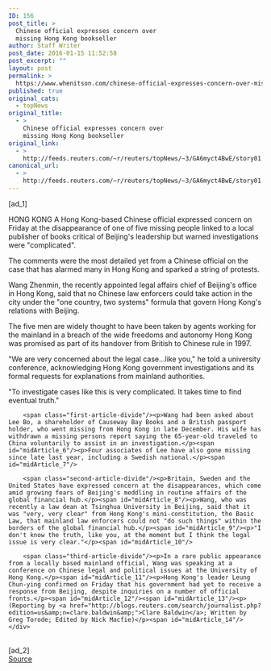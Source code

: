 ```yaml
---
ID: 156
post_title: >
  Chinese official expresses concern over
  missing Hong Kong bookseller
author: Staff Writer
post_date: 2016-01-15 11:52:58
post_excerpt: ""
layout: post
permalink: >
  https://www.whenitson.com/chinese-official-expresses-concern-over-missing-hong-kong-bookseller/
published: true
original_cats:
  - topNews
original_title:
  - >
    Chinese official expresses concern over
    missing Hong Kong bookseller
original_link:
  - >
    http://feeds.reuters.com/~r/reuters/topNews/~3/GA6myct4BwE/story01.htm
canonical_url:
  - >
    http://feeds.reuters.com/~r/reuters/topNews/~3/GA6myct4BwE/story01.htm
---
```

 [ad_1]
<br><div id="articleText">
<span id="midArticle_start"/>

<span class="focusParagraph" readability="4"><p><span class="articleLocation">HONG KONG</span> A Hong Kong-based Chinese official expressed concern on Friday at the disappearance of one of five missing people linked to a local publisher of books critical of Beijing's leadership but warned investigations were "complicated".</p></span><span id="midArticle_0"/><p>The comments were the most detailed yet from a Chinese official on the case that has alarmed many in Hong Kong and sparked a string of protests.</p><span id="midArticle_1"/><p>Wang Zhenmin, the recently appointed legal affairs chief of Beijing's office in Hong Kong, said that no Chinese law enforcers could take action in the city under the "one country, two systems" formula that govern Hong Kong's relations with Beijing.</p><span id="midArticle_2"/><p>The five men are widely thought to have been taken by agents working for the mainland in a breach of the wide freedoms and autonomy Hong Kong was promised as part of its handover from British to Chinese rule in 1997.</p><span id="midArticle_3"/><p>"We are very concerned about the legal case...like you," he told a university conference, acknowledging Hong Kong government investigations and its formal requests for explanations from mainland authorities.</p><span id="midArticle_4"/><p>"To investigate cases like this is very complicated. It takes time to find eventual truth."</p><span id="midArticle_5"/>
        
        <span class="first-article-divide"/><p>Wang had been asked about Lee Bo, a shareholder of Causeway Bay Books and a British passport holder, who went missing from Hong Kong in late December. His wife has withdrawn a missing persons report saying the 65-year-old traveled to China voluntarily to assist in an investigation.</p><span id="midArticle_6"/><p>Four associates of Lee have also gone missing since late last year, including a Swedish national.</p><span id="midArticle_7"/>
        
        <span class="second-article-divide"/><p>Britain, Sweden and the United States have expressed concern at the disappearances, which come amid growing fears of Beijing's meddling in routine affairs of the global financial hub.</p><span id="midArticle_8"/><p>Wang, who was recently a law dean at Tsinghua University in Beijing, said that it was "very, very clear" from Hong Kong's mini-constitution, the Basic Law, that mainland law enforcers could not "do such things" within the borders of the global financial hub.</p><span id="midArticle_9"/><p>"I don't know the truth, like you, at the moment but I think the legal issue is very clear."</p><span id="midArticle_10"/>
        
        <span class="third-article-divide"/><p>In a rare public appearance from a locally based mainland official, Wang was speaking at a conference on Chinese legal and political issues at the University of Hong Kong.</p><span id="midArticle_11"/><p>Hong Kong's leader Leung Chun-ying confirmed on Friday that his government had yet to receive a response from Beijing, despite inquiries on a number of official fronts.</p><span id="midArticle_12"/><span id="midArticle_13"/><p> (Reporting by <a href="http://blogs.reuters.com/search/journalist.php?edition=us&amp;n=clare.baldwin&amp;">Clare Baldwin</a>; Written by Greg Torode; Edited by Nick Macfie)</p><span id="midArticle_14"/></div>
<br>[ad_2]
<br><a href="http://feeds.reuters.com/~r/reuters/topNews/~3/GA6myct4BwE/story01.htm">Source </a>